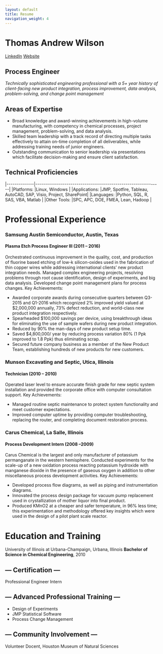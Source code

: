 ```yaml
---
layout: default
title: Resume
navigation_weight: 4
---
```


# Thomas Andrew Wilson

 [LinkedIn](www.linkedin.com/in/tom-andrew-wilson)
 [Website](https://wilsonify.github.io/blog)

## Process Engineer
*Technically sophisticated engineering professional with a 5+ year history of client-facing new product integration, process improvement, data analysis, problem-solving, and change point management*

## Areas of Expertise
- Broad knowledge and award-winning achievements in high-volume manufacturing, with competency in chemical processes, project management, problem-solving, and data analysis. 
- Skilled team leadership with a track record of directing multiple tasks effectively to attain on-time completion of all deliverables, while addressing training needs of junior engineers. 
- Outstanding communication to senior leadership via presentations which facilitate decision-making and ensure client satisfaction. 

## Technical Proficiencies

|--------------|----------------------------------------------------------------|
|Platforms:    |Linux, Windows                                                  |
|Applications: |JMP, Spotfire, Tableau, AutoCAD, SAP, Visio, Project, SharePoint| 
|Languages:    |Python, SQL, R,  SAS, VBA, Matlab                               |
|Other Tools:  |SPC, APC, DOE, FMEA, Lean, Hadoop                               |


# Professional Experience
### Samsung Austin Semiconductor, Austin, Texas 
#### Plasma Etch Process Engineer III (2011 – 2016)
Orchestrated continuous improvement in the quality, cost, and production of fluorine based etching of  low-k silicon-oxides used in the fabrication of thin copper wires while addressing international clients’ new product integration needs. Managed complex engineering projects, resolving problems through root cause identification, design of experiments, and big data analysis. Developed change point management plans for process changes. 
Key Achievements:
- Awarded corporate awards during consecutive quarters between Q3-2015 and Q1-2016 which recognized 2% improved yield valued at $2,000,000 annually, 73% defect reduction, and world-class new product integration respectively.
- Spearheaded $100,000 savings per device, using breakthrough ideas for eliminating the use of sample wafers during new product integration.
- Reduced by 90% the man-days of new product setup time.
- Saved $4,800,000/ year by reducing process variation 80% (1 Ppk improved to 1.8 Ppk) thus eliminating scrap.
- Secured future company business as a member of the New Product Team, establishing hundreds of new products for new customers.

### Munson Excavating and Septic, Utica, Illinois
#### Technician (2010 – 2010)
Operated laser level to ensure accurate finish grade for new septic system installation and provided the corporate office with computer consultation support. 
Key Achievements:
- Managed routine septic maintenance to protect system functionality and meet customer expectations. 
- Improved computer uptime by providing computer troubleshooting, replacing the router, and completing document restoration process.

### Carus Chemical, La Salle, Illinois
#### Process Development Intern (2008 –2009)
Carus Chemical is the largest and only manufacturer of potassium permanganate in the western hemisphere. Conducted experiments for the scale-up of a new oxidation process reacting potassium hydroxide with manganese dioxide in the presence of gaseous oxygen in addition to other miscellaneous process development activities.
Key Achievements:
- Developed process flow diagrams, as well as piping and instrumentation diagrams.
- Innovated the process design package for vacuum pump replacement used in crystallization of mother liquor into final product.
- Produced KMnO2 at a cheaper and safer temperature, in 96% less time; this experimentation and methodology offered key insights which were used in the design of a pilot plant scale reactor.

# Education and Training
University of Illinois at Urbana-Champaign, Urbana, Illinois
**Bachelor of Science in Chemical Engineering**, 2010

## — Certification —
Professional Engineer Intern

## — Advanced Professional Training —
- Design of Experiments 
- JMP Statistical Software 
- Process Change Management

## — Community Involvement —
Volunteer Docent, Houston Museum of Natural Sciences
